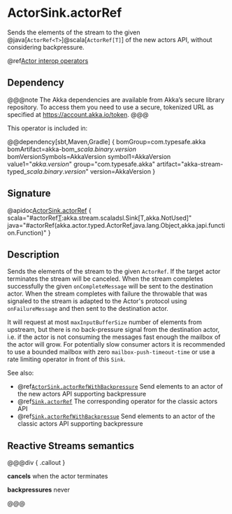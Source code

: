 # ActorSink.actorRef

Sends the elements of the stream to the given @java[`ActorRef<T>`]@scala[`ActorRef[T]`] of the new actors API, without considering backpressure.

@ref[Actor interop operators](../index.md#actor-interop-operators)

## Dependency

@@@note
The Akka dependencies are available from Akka’s secure library repository. To access them you need to use a secure, tokenized URL as specified at https://account.akka.io/token.
@@@

This operator is included in:

@@dependency[sbt,Maven,Gradle] {
  bomGroup=com.typesafe.akka bomArtifact=akka-bom_$scala.binary.version$ bomVersionSymbols=AkkaVersion
  symbol1=AkkaVersion
  value1="$akka.version$"
  group="com.typesafe.akka"
  artifact="akka-stream-typed_$scala.binary.version$"
  version=AkkaVersion
}

## Signature

@apidoc[ActorSink.actorRef](ActorSink$) { scala="#actorRef[T](ref:akka.actor.typed.ActorRef[T],onCompleteMessage:T,onFailureMessage:Throwable=&gt;T):akka.stream.scaladsl.Sink[T,akka.NotUsed]" java="#actorRef(akka.actor.typed.ActorRef,java.lang.Object,akka.japi.function.Function)" }

## Description

Sends the elements of the stream to the given `ActorRef`.
If the target actor terminates the stream will be canceled.
When the stream completes successfully the given `onCompleteMessage`
will be sent to the destination actor.
When the stream completes with failure the throwable that was signaled
to the stream is adapted to the Actor's protocol using `onFailureMessage` and
then sent to the destination actor.

It will request at most `maxInputBufferSize` number of elements from
upstream, but there is no back-pressure signal from the destination actor,
i.e. if the actor is not consuming the messages fast enough the mailbox
of the actor will grow. For potentially slow consumer actors it is recommended
to use a bounded mailbox with zero `mailbox-push-timeout-time` or use a rate
limiting operator in front of this `Sink`.

See also:

* @ref[`ActorSink.actorRefWithBackpressure`](../ActorSink/actorRefWithBackpressure.md) Send elements to an actor of the new actors API supporting backpressure
* @ref[`Sink.actorRef`](../Sink/actorRef.md) The corresponding operator for the classic actors API
* @ref[`Sink.actorRefWithBackpressue`](../Sink/actorRefWithBackpressure.md) Send elements to an actor of the classic actors API supporting backpressure

## Reactive Streams semantics

@@@div { .callout }

**cancels** when the actor terminates

**backpressures** never

@@@
